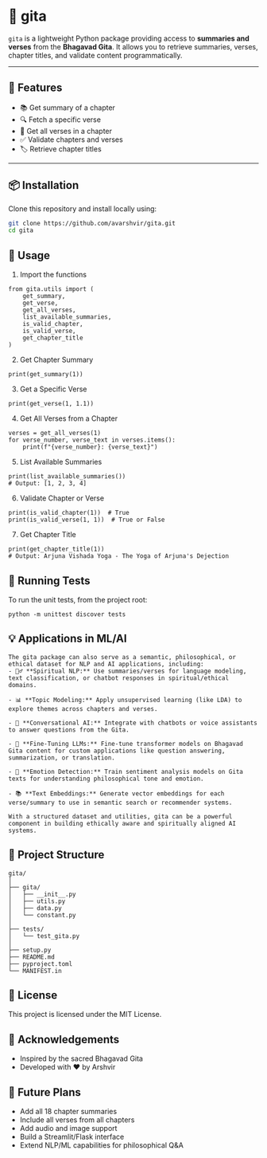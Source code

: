 # 📖 gita

`gita` is a lightweight Python package providing access to **summaries and verses** from the **Bhagavad Gita**. It allows you to retrieve summaries, verses, chapter titles, and validate content programmatically.

---

## 🌟 Features

- 📚 Get summary of a chapter
- 🔍 Fetch a specific verse
- 📖 Get all verses in a chapter
- ✅ Validate chapters and verses
- 🏷️ Retrieve chapter titles

---

## 📦 Installation

Clone this repository and install locally using:

```bash
git clone https://github.com/avarshvir/gita.git
cd gita
```
## 🧠 Usage
1. Import the functions
```
from gita.utils import (
    get_summary,
    get_verse,
    get_all_verses,
    list_available_summaries,
    is_valid_chapter,
    is_valid_verse,
    get_chapter_title
)
```
2. Get Chapter Summary
```
print(get_summary(1))

```
3. Get a Specific Verse
```
print(get_verse(1, 1.1))
```
4. Get All Verses from a Chapter
```
verses = get_all_verses(1)
for verse_number, verse_text in verses.items():
    print(f"{verse_number}: {verse_text}")
```
5. List Available Summaries
```
print(list_available_summaries())
# Output: [1, 2, 3, 4]
```
6. Validate Chapter or Verse
```
print(is_valid_chapter(1))  # True
print(is_valid_verse(1, 1))  # True or False
```
7. Get Chapter Title
```
print(get_chapter_title(1))
# Output: Arjuna Vishada Yoga - The Yoga of Arjuna's Dejection
```

## 🧪 Running Tests
To run the unit tests, from the project root:
```
python -m unittest discover tests
```

## 💡 Applications in ML/AI
```
The gita package can also serve as a semantic, philosophical, or ethical dataset for NLP and AI applications, including:
- 🧘‍♂️ **Spiritual NLP:** Use summaries/verses for language modeling, text classification, or chatbot responses in spiritual/ethical domains.

- 📊 **Topic Modeling:** Apply unsupervised learning (like LDA) to explore themes across chapters and verses.

- 🤖 **Conversational AI:** Integrate with chatbots or voice assistants to answer questions from the Gita.

- 🧠 **Fine-Tuning LLMs:** Fine-tune transformer models on Bhagavad Gita content for custom applications like question answering, summarization, or translation.

- 🧘 **Emotion Detection:** Train sentiment analysis models on Gita texts for understanding philosophical tone and emotion.

- 📚 **Text Embeddings:** Generate vector embeddings for each verse/summary to use in semantic search or recommender systems.

With a structured dataset and utilities, gita can be a powerful component in building ethically aware and spiritually aligned AI systems.

```

## 📁 Project Structure
```
gita/
│
├── gita/
│   ├── __init__.py
│   ├── utils.py
│   ├── data.py
│   └── constant.py
│
├── tests/
│   └── test_gita.py
│
├── setup.py
├── README.md
├── pyproject.toml
└── MANIFEST.in
```

## 📜 License
This project is licensed under the MIT License.

## 🙏 Acknowledgements
- Inspired by the sacred Bhagavad Gita
- Developed with ❤️ by Arshvir

## 🚀 Future Plans
- Add all 18 chapter summaries
- Include all verses from all chapters
- Add audio and image support
- Build a Streamlit/Flask interface
- Extend NLP/ML capabilities for philosophical Q&A




